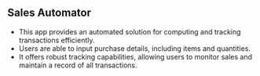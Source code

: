 ## Sales Automator
- This app provides an automated solution for computing and tracking transactions efficiently. 
- Users are able to input purchase details, including items and quantities.  
- It offers robust tracking capabilities, allowing users to monitor sales and maintain a record of all transactions. 
